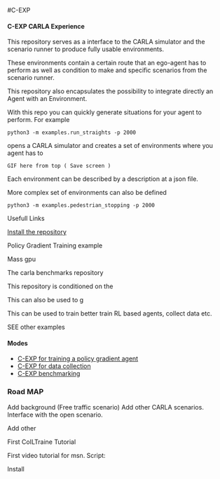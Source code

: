 

#C-EXP 
#### C-EXP CARLA Experience

This  repository serves as a interface to the CARLA simulator
and the scenario runner to produce fully usable environments.

These environments contain a certain route that an ego-agent
has to perform as well as condition to make
and specific scenarios
from the scenario runner.

This repository also encapsulates the possibility to integrate
directly an Agent with an Environment.


With this repo you can quickly generate situations 
for your agent to perform. For example


    python3 -m examples.run_straights -p 2000

opens a CARLA simulator and creates a set of environments
where you agent has to


    GIF here from top ( Save screen )
    
Each environment can be described by a description 
at a json file. 
   
  
More complex set of environments can also be defined
    
    python3 -m examples.pedestrian_stopping -p 2000


Usefull Links



[Install the repository](docs/getting_started.md)


Policy Gradient Training example

Mass gpu

The carla benchmarks repository





This repository is conditioned on the 


This can also be used to g

This can be used to train better train RL based
agents, collect data etc.

SEE other examples





#### Modes

* [C-EXP for training a policy gradient agent](docs/getting_started.md)
* [C-EXP for data collection](docs/getting_started.md)
* [C-EXP benchmarking](docs/benchmarking.md)



### Road MAP

Add background (Free traffic scenario)
Add other CARLA scenarios. Interface with the open scenario.

Add other 


First CoILTraine Tutorial

First video tutorial for msn. Script:

Install




 
